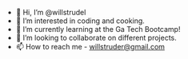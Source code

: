 - 👋 Hi, I’m @willstrudel
- 👀 I’m interested in coding and cooking.
- 🌱 I’m currently learning at the Ga Tech Bootcamp!
- 💞️ I’m looking to collaborate on different projects. 
- 📫 How to reach me - willstruder@gmail.com

<!---
willstrudel/willstrudel is a ✨ special ✨ repository because its `README.md` (this file) appears on your GitHub profile.
You can click the Preview link to take a look at your changes.
--->
